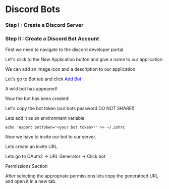 # Discord Bots

### Step I : Create a Discord Server

### Step II : Create a Discord Bot Account

First we need to navigate to the discord developer portal.

Let's click to the New Application button and give a name to our application.

We can add an image icon and a description to our application.

Let's go to Bot tab and click <span style="color:blue"> Add Bot </span>.

A wild bot has appeared!

Now the bot has been created!

Let's copy the bot token (our bots password DO NOT SHARE!)

Lets add it as an environment variable:

```
echo 'export botToken="<your bot token>"' >> ~/.zshrc
```

Now we have to invite our bot to our server.

Lets create an invite URL.

Lets go to OAuth2 -> URL Generator -> Click bot

Permissions Section

After selecting the appropriate permissions lets copy the generateed URL and open it in a new tab.

